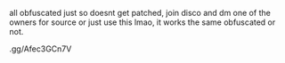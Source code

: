 all obfuscated just so doesnt get patched, join disco and dm one of the owners for source or just use this lmao, it works the same obfuscated or not.

.gg/Afec3GCn7V
